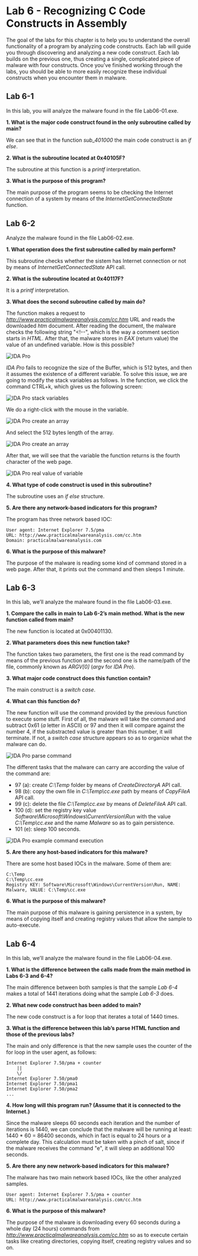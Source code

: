 # Lab 6 - Recognizing C Code Constructs in Assembly

The goal of the labs for this chapter is to help you to understand the overall functionality of a program by analyzing code constructs. Each lab will guide you through discovering and analyzing a new code construct. Each lab builds on the previous one, thus creating a single, complicated piece of malware with four constructs. Once you’ve finished working through the labs, you should be able to more easily recognize these individual constructs when you encounter them in malware.

## Lab 6-1

In this lab, you will analyze the malware found in the file Lab06-01.exe.

**1. What is the major code construct found in the only subroutine called by main?**

We can see that in the function _sub_401000_ the main code construct is an _if else_.

**2. What is the subroutine located at 0x40105F?**

The subroutine at this function is a _printf_ interpretation.

**3. What is the purpose of this program?**

The main purpose of the program seems to be checking the Internet connection of a system by means of the _InternetGetConnectedState_ function.

## Lab 6-2

Analyze the malware found in the file Lab06-02.exe.

**1. What operation does the first subroutine called by main perform?**

This subroutine checks whether the sistem has Internet connection or not by means of _InternetGetConnectedState_ API call.

**2. What is the subroutine located at 0x40117F?**

It is a _printf_ interpretation.

**3. What does the second subroutine called by main do?**

The function makes a request to _http://www.practicalmalwareanalysis.com/cc.htm_ URL and reads the downloaded _htm_ document. After reading the document, the malware checks the following string "<!\-\-", which is the way a comment section starts in _HTML_. After that, the malware stores in _EAX_ (return value) the value of an undefined variable. How is this possible?

![_IDA Pro_](../Pictures/Lab_06/lab_06-02_3_ida_pro_1.png)

_IDA Pro_ fails to recognize the size of the Buffer, which is 512 bytes, and then it assumes the existence of a different variable. To solve this issue, we are going to modify the stack variables as follows. In the function, we click the command CTRL+k, which gives us the following screen:

![_IDA Pro_ stack variables](../Pictures/Lab_06/lab_06-02_3_ida_pro_2.png)

We do a right-click with the mouse in the variable.

![_IDA Pro_ create an array](../Pictures/Lab_06/lab_06-02_3_ida_pro_3.png)

And select the 512 bytes length of the array.

![_IDA Pro_ create an array](../Pictures/Lab_06/lab_06-02_3_ida_pro_4.png)

After that, we will see that the variable the function returns is the fourth character of the web page.

![_IDA Pro_ real value of variable](../Pictures/Lab_06/lab_06-02_3_ida_pro_5.png)

**4. What type of code construct is used in this subroutine?**

The subroutine uses an _if else_ structure.

**5. Are there any network-based indicators for this program?**

The program has three network based IOC:

```
User agent: Internet Explorer 7.5/pma
URL: http://www.practicalmalwareanalysis.com/cc.htm
Domain: practicalmalwareanalysis.com
```

**6. What is the purpose of this malware?**

The purpose of the malware is reading some kind of command stored in a web page. After that, it prints out the command and then sleeps 1 minute.

## Lab 6-3

In this lab, we’ll analyze the malware found in the file Lab06-03.exe.

**1. Compare the calls in main to Lab 6-2’s main method. What is the new function called from main?**

The new function is located at 0x00401130.

**2. What parameters does this new function take?**

The function takes two parameters, the first one is the read command by means of the previous function and the second one is the name/path of the file, commonly known as _ARGV[0]_ (_argv_ for _IDA Pro_).

**3. What major code construct does this function contain?**

The main construct is a _switch case_.

**4. What can this function do?**

The new function will use the command provided by the previous function to execute some stuff. First of all, the malware will take the command and subtract 0x61 (_a_ letter in ASCII) or 97 and then it will compare against the number 4, if the substracted value is greater than this number, it will terminate. If not, a _switch case_ structure appears so as to organize what the malware can do.

![_IDA Pro_ parse command](../Pictures/Lab_06/lab_06-03_4_ida_pro_1.png)

The different tasks that the malware can carry are according the value of the command are:

- 97 (a): create _C:\Temp_ folder by means of _CreateDirectoryA_ API call.
- 98 (b): copy the own file in _C:\Temp\cc.exe_ path by means of _CopyFileA_ API call.
- 99 (c): delete the file _C:\Temp\cc.exe_ by means of _DeleteFileA_ API call.
- 100 (d): set the registry key value _Software\Microsoft\Windows\CurrentVersion\Run_ with the value _C:\Temp\cc.exe_ and the name _Malware_ so as to gain persistence.
- 101 (e): sleep 100 seconds.

![_IDA Pro_ example command execution](../Pictures/Lab_06/lab_06-03_4_ida_pro_2.png)

**5. Are there any host-based indicators for this malware?**

There are some host based IOCs in the malware. Some of them are:

```
C:\Temp
C:\Temp\cc.exe
Registry KEY: Software\Microsoft\Windows\CurrentVersion\Run, NAME: Malware, VALUE: C:\Temp\cc.exe
```

**6. What is the purpose of this malware?**

The main purpose of this malware is gaining persistence in a system, by means of copying itself and creating registry values that allow the sample to auto-execute.

## Lab 6-4

In this lab, we’ll analyze the malware found in the file Lab06-04.exe.

**1. What is the difference between the calls made from the main method in Labs 6-3 and 6-4?**

The main difference between both samples is that the sample _Lab 6-4_ makes a total of 1441 iterations doing what the sample _Lab 6-3_ does.

**2. What new code construct has been added to main?**

The new code construct is a for loop that iterates a total of 1440 times.

**3. What is the difference between this lab’s parse HTML function and those of the previous labs?**

The main and only difference is that the new sample uses the counter of the for loop in the user agent, as follows:

```
Internet Explorer 7.50/pma + counter
	||
	\/
Internet Explorer 7.50/pma0
Internet Explorer 7.50/pma1
Internet Explorer 7.50/pma2
...
```

**4. How long will this program run? (Assume that it is connected to the Internet.)**

Since the malware sleeps 60 seconds each iteration and the number of iterations is 1440, we can conclude that the malware will be running at least: 1440 * 60 = 86400 seconds, which in fact is equal to 24 hours or a complete day. This calculation must be taken with a pinch of salt, since if the malware receives the command "e", it will sleep an additional 100 seconds.

**5. Are there any new network-based indicators for this malware?**

The malware has two main network based IOCs, like the other analyzed samples.

```
User agent: Internet Explorer 7.5/pma + counter
URL: http://www.practicalmalwareanalysis.com/cc.htm
```

**6. What is the purpose of this malware?**

The purpose of the malware is downloading every 60 seconds during a whole day (24 hours) commands from _http://www.practicalmalwareanalysis.com/cc.htm_ so as to execute certain tasks like creating directories, copying itself, creating registry values and so on.